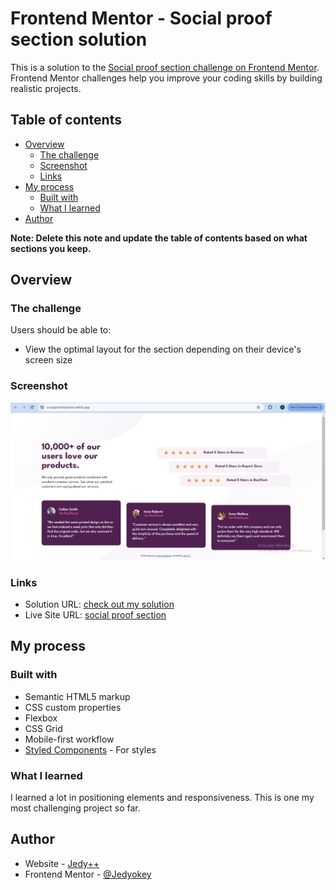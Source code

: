 # Frontend Mentor - Social proof section solution

This is a solution to the [Social proof section challenge on Frontend Mentor](https://www.frontendmentor.io/challenges/social-proof-section-6e0qTv_bA). Frontend Mentor challenges help you improve your coding skills by building realistic projects. 

## Table of contents

- [Overview](#overview)
  - [The challenge](#the-challenge)
  - [Screenshot](#screenshot)
  - [Links](#links)
- [My process](#my-process)
  - [Built with](#built-with)
  - [What I learned](#what-i-learned)
- [Author](#author)

**Note: Delete this note and update the table of contents based on what sections you keep.**

## Overview

### The challenge

Users should be able to:

- View the optimal layout for the section depending on their device's screen size

### Screenshot

![Project Screenshot](./images/project-screenshot.png) 

### Links

- Solution URL: [check out my solution](https://www.frontendmentor.io/solutions/responsive-social-proof-section-grid-and-flexbox-O2HdKVm5i1)
- Live Site URL: [social proof section](https://your-live-site-url.com)

## My process

### Built with

- Semantic HTML5 markup
- CSS custom properties
- Flexbox
- CSS Grid
- Mobile-first workflow
- [Styled Components](https://styled-components.com/) - For styles


### What I learned

I learned a lot in positioning elements and responsiveness. This is one my most challenging project so far.

## Author

- Website - [Jedy++](https://github.com/Jedyokey)
- Frontend Mentor - [@Jedyokey](https://www.frontendmentor.io/profile/Jedyokey)
